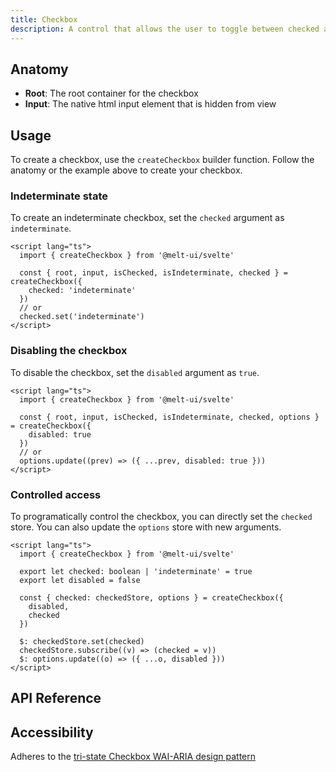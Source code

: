 ```yaml
---
title: Checkbox
description: A control that allows the user to toggle between checked and not checked.
---
```


<script>
    import { APITable, KbdTable } from '$docs/components'
    export let data
</script>

## Anatomy

- **Root**: The root container for the checkbox
- **Input**: The native html input element that is hidden from view

## Usage

To create a checkbox, use the `createCheckbox` builder function. Follow the anatomy or the example
above to create your checkbox.

### Indeterminate state

To create an indeterminate checkbox, set the `checked` argument as `indeterminate`.

```svelte {5,8}
<script lang="ts">
  import { createCheckbox } from '@melt-ui/svelte'

  const { root, input, isChecked, isIndeterminate, checked } = createCheckbox({
    checked: 'indeterminate'
  })
  // or
  checked.set('indeterminate')
</script>
```

### Disabling the checkbox

To disable the checkbox, set the `disabled` argument as `true`.

```svelte /disabled: true/#hi /options.update((prev) => ({ ...prev, disabled: true }))/#hi
<script lang="ts">
  import { createCheckbox } from '@melt-ui/svelte'

  const { root, input, isChecked, isIndeterminate, checked, options } = createCheckbox({
    disabled: true
  })
  // or
  options.update((prev) => ({ ...prev, disabled: true }))
</script>
```

### Controlled access

To programatically control the checkbox, you can directly set the `checked` store. You can also
update the `options` store with new arguments.

```svelte {12,14}
<script lang="ts">
  import { createCheckbox } from '@melt-ui/svelte'

  export let checked: boolean | 'indeterminate' = true
  export let disabled = false

  const { checked: checkedStore, options } = createCheckbox({
    disabled,
    checked
  })

  $: checkedStore.set(checked)
  checkedStore.subscribe((v) => (checked = v))
  $: options.update((o) => ({ ...o, disabled }))
</script>
```

## API Reference

<APITable data={data.builder} />
<APITable data={data.root} />
<APITable data={data.input} />

## Accessibility

Adheres to the
[tri-state Checkbox WAI-ARIA design pattern](https://www.w3.org/WAI/ARIA/apg/patterns/checkbox/)

<KbdTable data={data.keyboard} />
